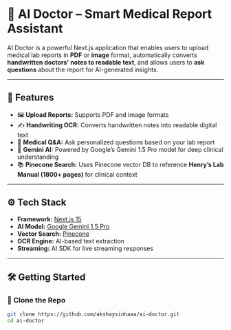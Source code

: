 # 🧠 AI Doctor – Smart Medical Report Assistant

AI Doctor is a powerful Next.js application that enables users to upload medical lab reports in **PDF** or **image** format, automatically converts **handwritten doctors' notes to readable text**, and allows users to **ask questions** about the report for AI-generated insights.

---

## 🚀 Features

- 🖼️ **Upload Reports:** Supports PDF and image formats
- ✍️ **Handwriting OCR:** Converts handwritten notes into readable digital text
- 💬 **Medical Q&A:** Ask personalized questions based on your lab report
- 🧠 **Gemini AI:** Powered by Google’s Gemini 1.5 Pro model for deep clinical understanding
- 📚 **Pinecone Search:** Uses Pinecone vector DB to reference **Henry’s Lab Manual (1800+ pages)** for clinical context

---

## ⚙️ Tech Stack

- **Framework:** [Next.js 15](https://nextjs.org/)
- **AI Model:** [Google Gemini 1.5 Pro](https://ai.google.dev/)
- **Vector Search:** [Pinecone](https://www.pinecone.io/)
- **OCR Engine:** AI-based text extraction
- **Streaming:** AI SDK for live streaming responses

---

## 🛠️ Getting Started

### 🔁 Clone the Repo

```bash
git clone https://github.com/akshaysinhaaa/ai-doctor.git
cd ai-doctor